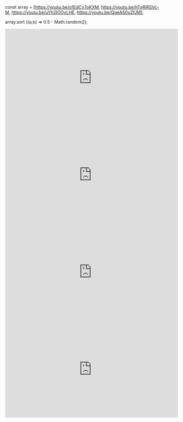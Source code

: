 

const array = [https://youtu.be/o1EdCy7oKXM, https://youtu.be/hTxRIRSVc-M, https://youtu.be/uYh2IOOvLHE, https://youtu.be/QqeAS0uZfJM];

array.sort ((a,b) => 0.5 - Math.random());


<iframe width="560" height="315" src="https://www.youtube.com/embed/QqeAS0uZfJM" title="YouTube video player" frameborder="0" allow="accelerometer; autoplay; clipboard-write; encrypted-media; gyroscope; picture-in-picture" allowfullscreen></iframe>

<iframe width="560" height="315" src="https://www.youtube.com/embed/S1a2m_mFqp0" title="YouTube video player" frameborder="0" allow="accelerometer; autoplay; clipboard-write; encrypted-media; gyroscope; picture-in-picture" allowfullscreen></iframe>

<iframe width="560" height="315" src="https://www.youtube.com/embed/uYh2IOOvLHE" title="YouTube video player" frameborder="0" allow="accelerometer; autoplay; clipboard-write; encrypted-media; gyroscope; picture-in-picture" allowfullscreen></iframe>

<iframe width="560" height="315" src="https://www.youtube.com/embed/videoseries?list=PL8M2BTs8T8z48E5d8IlTg9ThDoq7c23aK" frameborder="0" allow="autoplay; encrypted-media" allowfullscreen></iframe>
